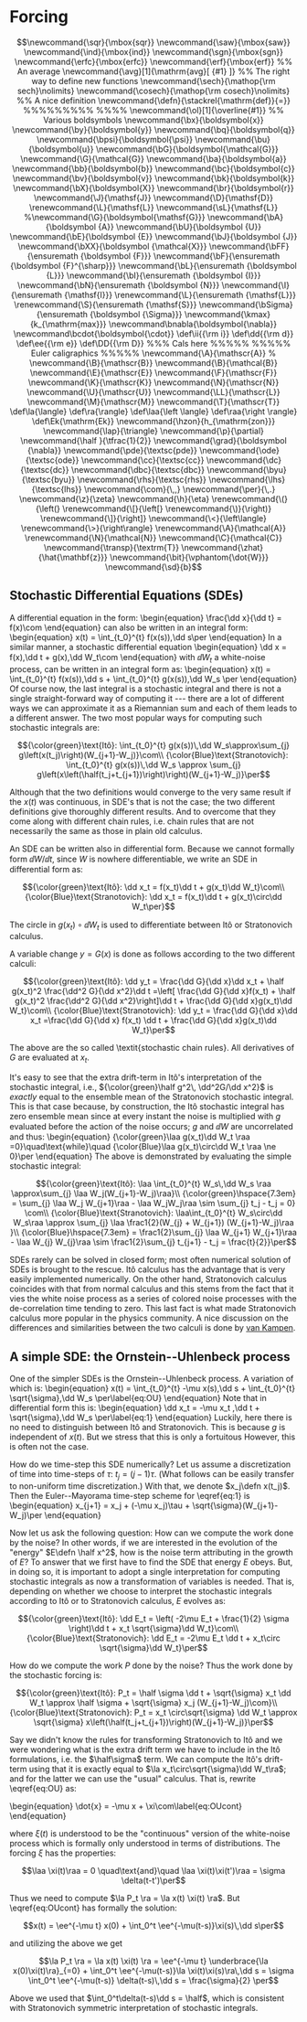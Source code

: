 # Forcing

```math
\newcommand{\sqr}{\mbox{sqr}}
\newcommand{\saw}{\mbox{saw}}
\newcommand{\ind}{\mbox{ind}}
\newcommand{\sgn}{\mbox{sgn}}
\newcommand{\erfc}{\mbox{erfc}}
\newcommand{\erf}{\mbox{erf}}

%% An average
\newcommand{\avg}[1]{\mathrm{avg}[ {#1} ]}
%% The right way to define new functions
\newcommand{\sech}{\mathop{\rm sech}\nolimits}
\newcommand{\cosech}{\mathop{\rm cosech}\nolimits}

%% A nice definition
\newcommand{\defn}{\stackrel{\mathrm{def}}{=}}
%%%%%%%%% %%%%

\newcommand{\ol}[1]{\overline{#1}}


%% Various boldsymbols
\newcommand{\bx}{\boldsymbol{x}}
\newcommand{\by}{\boldsymbol{y}}
\newcommand{\bq}{\boldsymbol{q}}
\newcommand{\bpsi}{\boldsymbol{\psi}}
\newcommand{\bu}{\boldsymbol{u}}
\newcommand{\bG}{\boldsymbol{\mathcal{G}}}
\newcommand{\G}{\mathcal{G}}
\newcommand{\ba}{\boldsymbol{a}}
\newcommand{\bb}{\boldsymbol{b}}
\newcommand{\bc}{\boldsymbol{c}}
\newcommand{\bv}{\boldsymbol{v}}
\newcommand{\bk}{\boldsymbol{k}}
\newcommand{\bX}{\boldsymbol{X}}
\newcommand{\br}{\boldsymbol{r}}
\newcommand{\J}{\mathsf{J}}
\newcommand{\D}{\mathsf{D}}
\renewcommand{\L}{\mathsf{L}}
\newcommand{\sL}{\mathsf{L}}
%\newcommand{\G}{\boldsymbol{\mathsf{G}}}
\newcommand{\bA}{\boldsymbol {A}}
\newcommand{\bU}{\boldsymbol {U}}
\newcommand{\bE}{\boldsymbol {E}}
\newcommand{\bJ}{\boldsymbol {J}}
\newcommand{\bXX}{\boldsymbol {\mathcal{X}}}
\newcommand{\bFF}{\ensuremath {\boldsymbol {F}}}
\newcommand{\bF}{\ensuremath {\boldsymbol {F}^{\sharp}}}
\newcommand{\bL}{\ensuremath {\boldsymbol {L}}}
\newcommand{\bI}{\ensuremath {\boldsymbol {I}}}
\newcommand{\bN}{\ensuremath {\boldsymbol {N}}}

\newcommand{\I}{\ensuremath {\mathsf{I}}}
\renewcommand{\L}{\ensuremath {\mathsf{L}}}
\renewcommand{\S}{\ensuremath {\mathsf{S}}}

\newcommand{\bSigma}{\ensuremath {\boldsymbol {\Sigma}}}
\newcommand{\kmax}{k_{\mathrm{max}}}
\newcommand\bnabla{\boldsymbol{\nabla}}
\newcommand\bcdot{\boldsymbol{\cdot}}

\def\ii{{\rm i}}
\def\dd{{\rm d}}
\def\ee{{\rm e}}
\def\DD{{\rm D}}
%%% Cals here %%%%%

%%%%%  Euler caligraphics %%%%%
\newcommand{\A}{\mathscr{A}}
% \newcommand{\B}{\mathscr{B}}
\newcommand{\B}{\mathcal{B}}
\newcommand{\E}{\mathscr{E}}
\newcommand{\F}{\mathscr{F}}
\newcommand{\K}{\mathscr{K}}
\newcommand{\N}{\mathscr{N}}
\newcommand{\U}{\mathscr{U}}
\newcommand{\LL}{\mathscr{L}}
\newcommand{\M}{\mathscr{M}}
\newcommand{\T}{\mathscr{T}}
\def\la{\langle}
\def\ra{\rangle}
\def\laa{\left \langle}
\def\raa{\right \rangle}
\def\Ek{\mathrm{Ek}}
\newcommand{\hzon}{h_{\mathrm{zon}}}
\newcommand{\lap}{\triangle}
\newcommand{\p}{\partial}
\newcommand{\half }{\tfrac{1}{2}}
\newcommand{\grad}{\boldsymbol {\nabla}}
\newcommand{\pde}{\textsc{pde}}
\newcommand{\ode}{\textsc{ode}}
\newcommand{\cc}{\textsc{cc}}
\newcommand{\dc}{\textsc{dc}}
\newcommand{\dbc}{\textsc{dbc}}
\newcommand{\byu}{\textsc{byu}}
\newcommand{\rhs}{\textsc{rhs}}
\newcommand{\lhs}{\textsc{lhs}}
\newcommand{\com}{\,,}
\newcommand{\per}{\,.}
\newcommand{\z}{\zeta}
\newcommand{\h}{\eta}
\renewcommand{\(}{\left(}
\renewcommand{\[}{\left[}
\renewcommand{\)}{\right)}
\renewcommand{\]}{\right]}
\newcommand{\<}{\left\langle}
\renewcommand{\>}{\right\rangle}
\renewcommand{\A}{\mathcal{A}}
\renewcommand{\N}{\mathcal{N}}
\newcommand{\C}{\mathcal{C}}
\newcommand{\transp}{\textrm{T}}
\newcommand{\zhat}{\hat{\mathbf{z}}}

\newcommand{\bit}{\vphantom{\dot{W}}}
\newcommand{\sd}{b}
```



## Stochastic Differential Equations (SDEs)

A differential equation in the form:
\begin{equation}
	\frac{\dd x}{\dd t} = f(x)\com
\end{equation}
can also be written in an integral form:
\begin{equation}
	x(t) = \int_{t_0}^{t} f(x(s))\,\dd s\per
\end{equation}
In a similar manner, a stochastic differential equation
\begin{equation}
	\dd x = f(x)\,\dd t + g(x)\,\dd W_t\com
\end{equation}
with $\dd W_t$ a white-noise process, can be written in an integral form as:
\begin{equation}
	x(t) = \int_{t_0}^{t} f(x(s))\,\dd s + \int_{t_0}^{t} g(x(s))\,\dd W_s \per
\end{equation}
Of course now, the last integral is a stochastic integral and there is not a single straight-forward way of computing it --- there are a lot of different ways we can approximate it as a Riemannian sum and each of them leads to a different answer. The two most popular ways for computing such stochastic integrals are:

```math
{\color{green}\text{Itô}: \int_{t_0}^{t} g(x(s))\,\dd W_s\approx\sum_{j} g\left(x(t_j)\right)(W_{j+1}-W_j)}\com\\
{\color{Blue}\text{Stranotovich}: \int_{t_0}^{t} g(x(s))\,\dd W_s \approx \sum_{j} g\left(x\left(\half(t_j+t_{j+1})\right)\right)(W_{j+1}-W_j)}\per
```

Although that the two definitions would converge to the very same result if the $x(t)$ was continuous, in SDE's that is not the case; the two different definitions give thoroughly different results. And to overcome that they come along with different chain rules, i.e. chain rules that are not necessarily the same as those in plain old calculus.

An SDE can be written also in differential form. Because we cannot formally form $\dd W/\dd t$, since $W$ is nowhere differentiable, we write an SDE in differential form as:

```math
{\color{green}\text{Itô}: \dd x_t = f(x_t)\dd t + g(x_t)\dd W_t}\com\\
{\color{Blue}\text{Stranotovich}: \dd x_t = f(x_t)\dd t + g(x_t)\circ\dd W_t\per}
```

The circle in $g(x_t)\circ\dd W_t$ is used to differentiate between Itô or Stratonovich calculus.

A variable change $y=G(x)$ is done as follows according to the two different calculi:

```math
{\color{green}\text{Itô}: \dd y_t = \frac{\dd G}{\dd x}\dd x_t + \half g(x_t)^2 \frac{\dd^2 G}{\dd x^2}\dd t =\left[ \frac{\dd G}{\dd x}f(x_t) + \half g(x_t)^2 \frac{\dd^2 G}{\dd x^2}\right]\dd t + \frac{\dd G}{\dd x}g(x_t)\dd W_t}\com\\
{\color{Blue}\text{Stranotovich}: \dd y_t  = \frac{\dd G}{\dd x}\dd x_t =\frac{\dd G}{\dd x} f(x_t) \dd t + \frac{\dd G}{\dd x}g(x_t)\dd W_t}\per
```

The above are the so called \textit{stochastic chain rules}. All derivatives of $G$ are evaluated at $x_t$.

It's easy to see that the extra drift-term in Itô's interpretation of the stochastic integral, i.e., ${\color{green}\half g^2\, \dd^2G/\dd x^2}$  is _exactly_ equal to the ensemble mean of the Stratonovich stochastic integral. This is that case because, by construction, the Itô stochastic integral has zero ensemble mean since at every instant the noise is multiplied with $g$ evaluated before the action of the noise occurs; $g$ and $\dd W$ are uncorrelated and thus:
\begin{equation}
{\color{green}\laa g(x_t)\dd W_t \raa =0}\quad\text{while}\quad {\color{Blue}\laa g(x_t)\circ\dd W_t \raa \ne 0}\per
\end{equation}
The above is demonstrated by evaluating the simple stochastic integral:

```math
{\color{green}\text{Itô}: \laa \int_{t_0}^{t} W_s\,\dd W_s \raa \approx\sum_{j} \laa W_j(W_{j+1}-W_j)\raa}\\
{\color{green}\hspace{7.3em} = \sum_{j} \laa W_j W_{j+1}\raa - \laa W_jW_j\raa \sim \sum_{j} t_j - t_j = 0} \com\\
{\color{Blue}\text{Stranotovich}: \laa\int_{t_0}^{t} W_s\circ\dd W_s\raa \approx \sum_{j} \laa \frac1{2}(W_{j} + W_{j+1}) (W_{j+1}-W_j)\raa }\\
{\color{Blue}\hspace{7.3em} = \frac1{2}\sum_{j} \laa W_{j+1} W_{j+1}\raa - \laa W_{j} W_{j}\raa  \sim \frac1{2}\sum_{j} t_{j+1} - t_j = \frac{t}{2}}\per
```

SDEs rarely can be solved in closed form; most often numerical solution of SDEs is brought to the rescue. Itô calculus has the advantage that is very easily implemented numerically. On the other hand, Stratonovich calculus coincides with that from normal calculus and this stems from the fact that it vies the white noise process as a series of colored noise processes with the de-correlation time tending to zero. This last fact is what made Stratonovich calculus more popular in the physics community. A nice discussion on the differences and similarities between the two calculi is done by [van Kampen](https://doi.org/10.1007/BF01007642).

## A simple SDE: the Ornstein--Uhlenbeck process

One of the simpler SDEs is the Ornstein--Uhlenbeck process. A variation of which is:
\begin{equation}
	x(t) = \int_{t_0}^{t} -\mu x(s)\,\dd s + \int_{t_0}^{t} \sqrt{\sigma}\,\dd W_s \per\label{eq:OU}
\end{equation}
Note that in differential form this is:
\begin{equation}
	\dd x_t = -\mu x_t \,\dd t + \sqrt{\sigma}\,\dd W_s \per\label{eq:1}
\end{equation}
Luckily, here there is no need to distinguish between Itô and Stratonovich. This is because $g$ is independent of $x(t)$. But we stress that this is only a fortuitous However, this is often not the case.

How do we time-step this SDE numerically? Let us assume a discretization of time into time-steps of $\tau$: $t_j=(j-1)\tau$. (What follows can be easily transfer to non-uniform time discretization.) With that, we denote $x_j\defn x(t_j)$. Then the Euler--Mayorama time-step scheme for \eqref{eq:1} is
\begin{equation}
	x_{j+1} = x_j + (-\mu x_j)\tau + \sqrt{\sigma}(W_{j+1}-W_j)\per
\end{equation}

Now let us ask the following question: How can we compute the work done by the noise? In other words, if we are interested in the evolution of the "energy" $E\defn \half x^2$, how is the noise term attributing in the growth of $E$? To answer that we first have to find the SDE that energy $E$ obeys. But, in doing so, it is important to adopt a single interpretation for computing stochastic integrals as now a transformation of variables is needed. That is, depending on whether we choose to interpret the stochastic integrals according to Itô or to Stratonovich calculus, $E$ evolves as:



```math
{\color{green}\text{Itô}:  \dd E_t  = \left( -2\mu E_t + \frac{1}{2} \sigma \right)\dd t  + x_t \sqrt{\sigma}\dd W_t}\com\\
{\color{Blue}\text{Stratonovich}: \dd E_t  = -2\mu E_t  \dd t + x_t\circ \sqrt{\sigma}\dd W_t}\per
```

How do we compute the work $P$ done by the noise? Thus the work done by the stochastic forcing is:

```math
{\color{green}\text{Itô}: P_t = \half \sigma \dd t + \sqrt{\sigma} x_t \dd W_t \approx  \half \sigma + \sqrt{\sigma} x_j (W_{j+1}-W_j)\com}\\
{\color{Blue}\text{Stratonovich}: P_t =  x_t \circ\sqrt{\sigma} \dd W_t \approx \sqrt{\sigma} x\left(\half(t_j+t_{j+1})\right)(W_{j+1}-W_j)}\per
```

Say we didn't know the rules for transforming Stratonovich to Itô and we were wondering what is the extra drift term we have to include in the Itô formulations, i.e. the $\half\sigma$ term. We can compute the Itô's drift-term using that it is exactly equal to $\la x_t\circ\sqrt{\sigma}\dd W_t\ra$; and for the latter we can use the "usual" calculus. That is, rewrite \eqref{eq:OU} as:

\begin{equation}
\dot{x} = -\mu x + \xi\com\label{eq:OUcont}
\end{equation}

where $\xi(t)$ is understood to be the "continuous" version of the white-noise process which is formally only understood in terms of distributions. The forcing $\xi$ has the properties:

```math
\laa \xi(t)\raa = 0 \quad\text{and}\quad \laa \xi(t)\xi(t')\raa = \sigma \delta(t-t')\per
```

Thus we need to compute $\la P_t \ra = \la x(t) \xi(t) \ra$. But \eqref{eq:OUcont} has formally the solution:

```math
x(t) = \ee^{-\mu t} x(0) + \int_0^t \ee^{-\mu(t-s)}\xi(s)\,\dd s\per
```

and utilizing the above we get

```math
\la P_t \ra = \la x(t) \xi(t)  \ra
=  \ee^{-\mu t} \underbrace{\la x(0)\xi(t)\ra}_{=0} + \int_0^t \ee^{-\mu(t-s)}\la \xi(t)\xi(s)\ra\,\dd s
= \sigma \int_0^t \ee^{-\mu(t-s)} \delta(t-s)\,\dd s =  \frac{\sigma}{2} \per
```

Above we used that $\int_0^t\delta(t-s)\dd s = \half$, which is consistent with Stratonovich symmetric interpretation of stochastic integrals.
